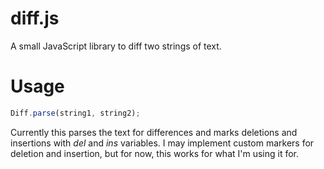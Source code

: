diff.js
=======

A small JavaScript library to diff two strings of text.

Usage
======
```javascript
Diff.parse(string1, string2);
```

Currently this parses the text for differences and marks deletions and insertions with $del$ and $ins$ variables. I may implement custom markers for deletion and insertion, but for now, this works for what I'm using it for.
